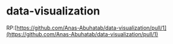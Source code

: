 # data-visualization

RP:[https://github.com/Anas-Abuhatab/data-visualization/pull/1](https://github.com/Anas-Abuhatab/data-visualization/pull/1) 